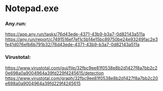 # Notepad.exe
### Any.run:
https://app.any.run/tasks/76d43ede-4371-43b9-b3a7-0d82143a511a
https://any.run/report/c7491516ef7ef1c5b14e15bc89750be24e93249fac2e3fe41d076efb6b791b32/76d43ede-4371-43b9-b3a7-0d82143a511a
### Virustotal:
https://www.virustotal.com/gui/file/32fbc9ee81f0538e8b2d1427f8a7bb2c20e698a0a9004964a39fd229f4245615/detection
https://www.virustotal.com/graph/32fbc9ee81f0538e8b2d1427f8a7bb2c20e698a0a9004964a39fd229f4245615
